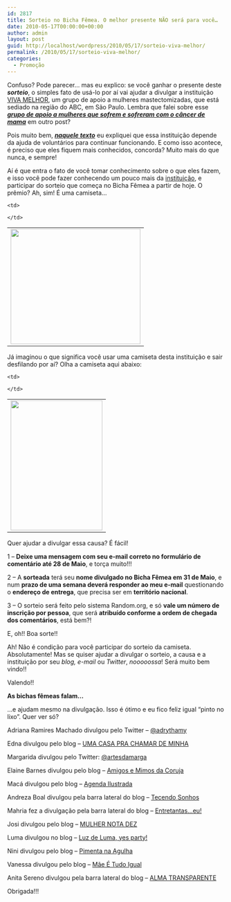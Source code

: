 ```yaml
---
id: 2817
title: Sorteio no Bicha Fêmea. O melhor presente NÃO será para você…
date: 2010-05-17T00:00:00+00:00
author: admin
layout: post
guid: http://localhost/wordpress/2010/05/17/sorteio-viva-melhor/
permalink: /2010/05/17/sorteio-viva-melhor/
categories:
  - Promoção
---
```

Confuso? Pode parecer… mas eu explico: se você ganhar o presente deste **_sorteio_**, o simples fato de usá-lo por aí vai ajudar a divulgar a instituição <a href="http://grupovivamelhor.org.br/?pg=home" target="_blank">VIVA MELHOR</a>, um grupo de apoio a mulheres mastectomizadas, que está sediado na região do ABC, em São Paulo. Lembra que falei sobre esse **_[grupo de apoio a mulheres que sofrem e sofreram com o câncer de mama](http://www.trololodemulher.com.br/2010/01/11/viva-melhor-grupo-de-apoio-e-auto-ajuda-s-mulheres-mastectomizadas/)_** em outro post?

<!--more-->

Pois muito bem, **_[naquele texto](http://www.trololodemulher.com.br/2010/01/11/viva-melhor-grupo-de-apoio-e-auto-ajuda-s-mulheres-mastectomizadas/)_** eu expliquei que essa instituição depende da ajuda de voluntários para continuar funcionando. E como isso acontece, é preciso que eles fiquem mais conhecidos, concorda? Muito mais do que nunca, e sempre!

Aí é que entra o fato de você tomar conhecimento sobre o que eles fazem, e isso você pode fazer conhecendo um pouco mais da <a href="http://grupovivamelhor.org.br/?pg=home" target="_blank">instituição</a>, e participar do sorteio que começa no Bicha Fêmea a partir de hoje. O prêmio? Ah, sim! É uma camiseta…

<table align="center">
  <tr>
    <td>
      <a href="http://www.trololodemulher.com.br/blog/wp-content/uploads/2010/05/Grupo-Viva-Melhor-300.jpg"><img class="alignnone size-full wp-image-4642" title="Grupo Viva Melhor 300" src="http://www.trololodemulher.com.br/blog/wp-content/uploads/2010/05/Grupo-Viva-Melhor-300.jpg" alt="" width="300" height="266" /></a><a href="http://www.trololodemulher.com.br/blog/wp-content/uploads/2010/05/camiseta-do-cancer-de-mama.jpg"></a>
    </td>
    
    <td>
       
    </td>
  </tr>
</table>

Já imaginou o que significa você usar uma camiseta desta instituição e sair desfilando por aí? Olha a camiseta aqui abaixo:

<table align="center">
  <tr>
    <td>
      <a href="http://www.trololodemulher.com.br/blog/wp-content/uploads/2010/05/camisetaVivamelhor.jpg"><img class="alignnone size-medium wp-image-4646" title="camisetaVivamelhor" src="http://www.trololodemulher.com.br/blog/wp-content/uploads/2010/05/camisetaVivamelhor-212x300.jpg" alt="" width="212" height="300" /></a>
    </td>
    
    <td>
       
    </td>
  </tr>
</table>

Quer ajudar a divulgar essa causa? É fácil!

1 – **Deixe uma mensagem com seu e-mail correto no formulário de comentário até 28 de Maio**, e torça muito!!!

2 – A **sorteada** terá seu **nome divulgado no Bicha Fêmea em 31 de Maio**, e num **prazo de uma semana deverá responder ao meu e-mail** questionando o **endereço de entrega**, que precisa ser em **território nacional**.

3 – O sorteio será feito pelo sistema Random.org, e só **vale um número de inscrição por pessoa**, que será **atribuído conforme a ordem de chegada dos comentários**, está bem?!

E, oh!! Boa sorte!!

Ah! Não é condição para você participar do sorteio da camiseta. Absolutamente! Mas se quiser ajudar a divulgar o sorteio, a causa e a instituição por seu _blog, e-mail_ ou _Twitter_, _nooooossa_! Será muito bem vindo!!

Valendo!!

**As bichas fêmeas falam&#8230;**

&#8230;e ajudam mesmo na divulgação. Isso é ótimo e eu fico feliz igual &#8220;pinto no lixo&#8221;. Quer ver só?

Adriana Ramires Machado divulgou pelo Twitter &#8211; <a href="http://twitter.com/adrythamy/status/14155976320" target="_blank">@adrythamy</a>

Edna divulgou pelo blog &#8211; <a href="http://umacasaprachamardeminha.blogspot.com/" target="_blank">UMA CASA PRA CHAMAR DE MINHA</a>

Margarida divulgou pelo Twitter: <a href="http://twitter.com/search/users?q=@artesdamarga&category=people&source=find_on_twitter" target="_blank">@artesdamarga</a>

Elaine Barnes divulgou pelo blog &#8211; <a href="http://amigosemimosdacoruja.blogspot.com/2010/05/sorteio-no-bicha-femea-o-melhor.html" target="_blank">Amigos e Mimos da Coruja</a>

Macá divulgou pelo blog &#8211; <a href="http://www.agendailustrada.com/2010/05/sorteio-no-bicha-femea.html" target="_blank">Agenda Ilustrada</a>

Andreza Boal divulgou pela barra lateral do blog &#8211; <a href="http://tecendosonhoscomvoce.blogspot.com/" target="_blank">Tecendo Sonhos</a>

Mahria fez a divulgação pela barra lateral do blog &#8211; <a href="http://wwwantesqueeuesqueca.blogspot.com/" target="_blank">Entretantas&#8230;eu!</a>

Josi divulgou pelo blog &#8211; <a href="http://mulhernota10josisousa.blogspot.com/2010/05/sorteio-no-bicha-femea-o-melhor.html" target="_blank">MULHER NOTA DEZ</a>

Luma divulgou no blog &#8211; <a href="http://luzdeluma.blogspot.com/2010/05/vi-por-ai.html" target="_blank">Luz de Luma, yes party!</a>

Nini divulgou pelo blog &#8211; <a href="http://pimentanaagulha-blog.blogspot.com/2010/05/sorteio-no-bicha-femea.html" target="_blank">Pimenta na Agulha</a>

Vanessa divulgou pelo blog &#8211; <a href="http://www.maeetudoigual.com.br/2010/05/dor-da-mordida.html" target="_blank">Mãe É Tudo Igual</a>

Anita Sereno divulgou pela barra lateral do blog &#8211; <a href="http://anitasereno.blogspot.com/" target="_blank">ALMA TRANSPARENTE</a>

Obrigada!!!